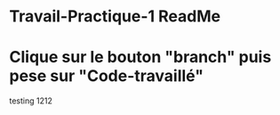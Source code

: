 # Travail-Practique-1 ReadMe
# Clique sur le bouton "branch" puis pese sur "Code-travaillé"



testing 1212
